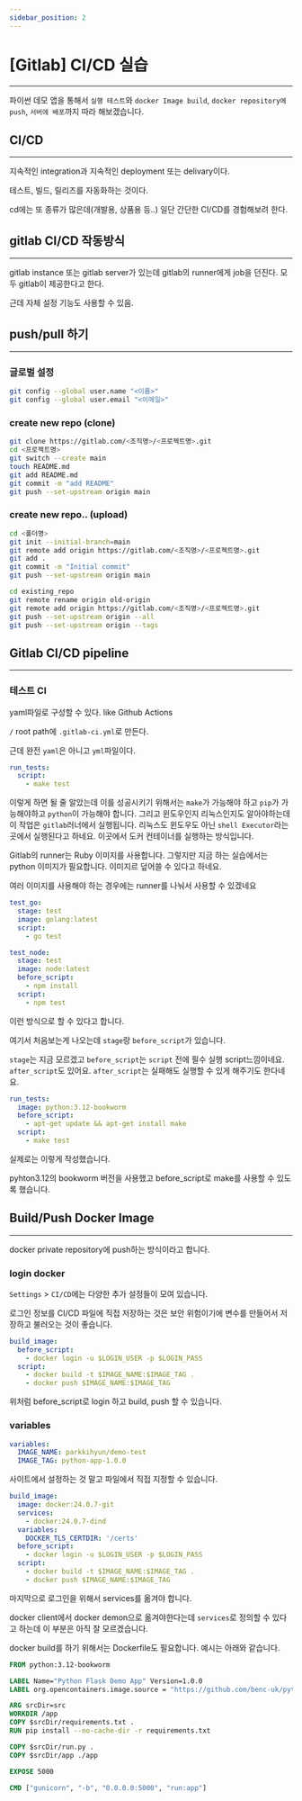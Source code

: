```yaml
---
sidebar_position: 2
---
```


# [Gitlab] CI/CD 실습
---

파이썬 데모 앱을 통해서 `실행 테스트`와 `docker Image build`, `docker repository에 push`, `서버에 배포`까지 따라 해보겠습니다.

## CI/CD
---

지속적인 integration과 지속적인 deployment 또는 delivary이다.

테스트, 빌드, 릴리즈를 자동화하는 것이다.

cd에는 또 종류가 많은데(개발용, 상품용 등..) 일단 간단한 CI/CD를 경험해보려 한다.

## gitlab CI/CD 작동방식
---

gitlab instance 또는 gitlab server가 있는데 gitlab의 runner에게 job을 던진다. 모두 gitlab이 제공한다고 한다.

근데 자체 설정 기능도 사용할 수 있음.


## push/pull 하기
---

### 글로벌 설정

```bash
git config --global user.name "<이름>"
git config --global user.email "<이메일>"
```

### create new repo (clone)

```bash
git clone https://gitlab.com/<조직명>/<프로젝트명>.git
cd <프로젝트명>
git switch --create main
touch README.md
git add README.md
git commit -m "add README"
git push --set-upstream origin main
```

### create new repo.. (upload)

```bash
cd <폴더명>
git init --initial-branch=main
git remote add origin https://gitlab.com/<조직명>/<프로젝트명>.git
git add .
git commit -m "Initial commit"
git push --set-upstream origin main
```

```bash
cd existing_repo
git remote rename origin old-origin
git remote add origin https://gitlab.com/<조직명>/<프로젝트명>.git
git push --set-upstream origin --all
git push --set-upstream origin --tags
```


## Gitlab CI/CD pipeline
---

### 테스트 CI

yaml파일로 구성할 수 있다. like Github Actions

`/` root path에 `.gitlab-ci.yml`로 만든다.

근데 완전 `yaml`은 아니고 `yml`파일이다.

```yaml
run_tests:
  script:
    - make test
```

이렇게 하면 될 줄 알았는데 이를 성공시키기 위해서는 `make`가 가능해야 하고 `pip`가 가능해야하고 `python`이 가능해야 합니다. 그리고 윈도우인지 리눅스인지도 알아야하는데 이 작업은 `gitlab`러너에서 실행됩니다. 리눅스도 윈도우도 아닌 `shell Executor`라는 곳에서 실행된다고 하네요.
이곳에서 도커 컨테이너를 실행하는 방식입니다. 

Gitlab의 runner는 Ruby 이미지를 사용합니다. 그렇지만 지금 하는 실습에서는 python 이미지가 필요합니다. 이미지르 덮어쓸 수 있다고 하네요.

여러 이미지를 사용해야 하는 경우에는 runner를 나눠서 사용할 수 있겠네요

```yaml
test_go:
  stage: test
  image: golang:latest
  script:
    - go test 

test_node:
  stage: test
  image: node:latest
  before_script:
    - npm install
  script:
    - npm test
```

이런 방식으로 할 수 있다고 합니다.

여기서 처음보는게 나오는데 `stage`랑 `before_script`가 있습니다.

`stage`는 지금 모르겠고 `before_script`는 `script` 전에 필수 실행 script느낌이네요. `after_script`도 있어요. `after_script`는 실패해도 실행할 수 있게 해주기도 한다네요.


```yaml
run_tests:
  image: python:3.12-bookworm
  before_script:
    - apt-get update && apt-get install make
  script:
    - make test
```

실제로는 이렇게 작성했습니다.

pyhton3.12의 bookworm 버전을 사용했고 before_script로 make를 사용할 수 있도록 했습니다.

## Build/Push Docker Image 
---

docker private repository에 push하는 방식이라고 합니다.

### login docker

`Settings` > `CI/CD`에는 다양한 추가 설정들이 모여 있습니다.

로그인 정보를 CI/CD 파일에 직접 저장하는 것은 보안 위험이기에 변수를 만들어서 저장하고 불러오는 것이 좋습니다. 


```yaml
build_image:
  before_script:
    - docker login -u $LOGIN_USER -p $LOGIN_PASS
  script:
    - docker build -t $IMAGE_NAME:$IMAGE_TAG .
    - docker push $IMAGE_NAME:$IMAGE_TAG
```

위처럼 before_script로 login 하고 build, push 할 수 있습니다.

### variables

```yaml
variables:
  IMAGE_NAME: parkkihyun/demo-test
  IMAGE_TAG: python-app-1.0.0
```

사이트에서 설정하는 것 말고 파일에서 직접 지정할 수 있습니다.

```yaml
build_image:
  image: docker:24.0.7-git
  services:
    - docker:24.0.7-dind
  variables:
    DOCKER_TLS_CERTDIR: '/certs'
  before_script:
    - docker login -u $LOGIN_USER -p $LOGIN_PASS
  script:
    - docker build -t $IMAGE_NAME:$IMAGE_TAG .
    - docker push $IMAGE_NAME:$IMAGE_TAG
```

마지막으로 로그인을 위해서 services를 옮겨야 합니다.

docker client에서 docker demon으로 옮겨야한다는데 `services`로 정의할 수 있다고 하는데 이 부분은 아직 잘 모르겠습니다.

docker build를 하기 위해서는 Dockerfile도 필요합니다. 예시는 아래와 같습니다.

```dockerfile
FROM python:3.12-bookworm

LABEL Name="Python Flask Demo App" Version=1.0.0
LABEL org.opencontainers.image.source = "https://github.com/benc-uk/python-demoapp"

ARG srcDir=src
WORKDIR /app
COPY $srcDir/requirements.txt .
RUN pip install --no-cache-dir -r requirements.txt

COPY $srcDir/run.py .
COPY $srcDir/app ./app

EXPOSE 5000

CMD ["gunicorn", "-b", "0.0.0.0:5000", "run:app"]

```